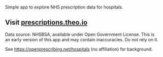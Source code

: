Simple app to explore NHS prescription data for hospitals. 

## Visit [prescriptions.theo.io](//prescriptions.theo.io)

Data source: NHSBSA, available under Open Government License. This is an early version of this app and may contain inaccuracies. Do not rely on it.



See https://openprescribing.net/hospitals (no affiliation) for background.

